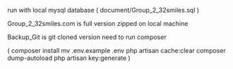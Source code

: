 run with local mysql database ( document/Group_2_32smiles.sql )


Group_2_32smiles.com is full version zipped on local machine



Backup_Git is git cloned version need to run composer

( composer install
mv .env.example .env 
php artisan cache:clear 
composer dump-autoload 
php artisan key:generate )
